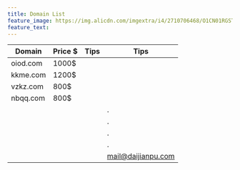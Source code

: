 ```yaml
---
title: Domain List
feature_image: https://img.alicdn.com/imgextra/i4/2710706468/O1CN01RGST211xeOUvUE6ua_!!2710706468.jpg
feature_text:
---
```

| Domain  |Price $  |  Tips |Tips |
| ------------ | ------------ | ------------ | ------------ |
| oiod.com  |  1000$ |   |   |
| kkme.com  |1200$   |   |   |
|  vzkz.com | 800$  |   |   |
|  nbqq.com |  800$ |   |   |
|   |   |   |  . |
|   |   |   |  . |
|   |   |   |   .|
|   |   |   |   .|
|   |   |   | mail@daijianpu.com |
